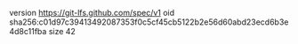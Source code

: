 version https://git-lfs.github.com/spec/v1
oid sha256:c01d97c39413492087353f0c5cf45cb5122b2e56d60abd23ecd6b3e4d8c11fba
size 42
